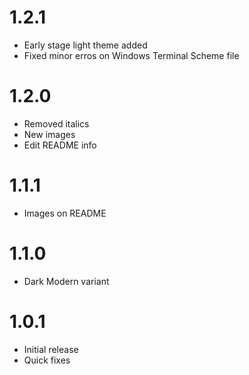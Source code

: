 # 1.2.1

- Early stage light theme added
- Fixed minor erros on Windows Terminal Scheme file

# 1.2.0

- Removed italics
- New images
- Edit README info

# 1.1.1

- Images on README

# 1.1.0

- Dark Modern variant

# 1.0.1

- Initial release
- Quick fixes
